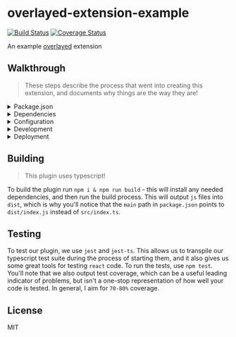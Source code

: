 # overlayed-extension-example

[![Build Status](https://travis-ci.org/overlayed-app/extension-example-ts.svg?branch=master)](https://travis-ci.org/overlayed-app/extension-example-ts)
[![Coverage Status](https://coveralls.io/repos/github/overlayed-app/extension-example-ts/badge.svg?branch=master)](https://coveralls.io/github/overlayed-app/extension-example-ts?branch=master)

An example [overlayed](https://github.com/bengreenier/overlayed) extension

## Walkthrough

> These steps describe the process that went into creating this extension, and documents why things are the way they are!

<details>
<summary> Package.json </summary>

For overlayed, `package.json` must contain some critical information so we add that

+ First, a `main` entry that points at the entry point - we'll define that later, as `dist/index.js` so we can fill that in now
+ We'll need a `version` entry - probably `1.0.0` to start
+ We need a unique `name` entry as well (here we use `overlayed-extension-example`)
+ We'll add some scripts to configure our build and test operations, but they won't work until after we complete the dependencies section below.
+ `clean` should simply call `rimraf dist` to clean up our `dist` folder that things will be built into
+ `build` should call `npm run clean && tsc` to run that clean script, and then run the typescript compiler to produce a build into `dist`
+ `test` should call `jest` to run jest, our test tool
+ We also add information about our plugin configuration, but we'll talk about that a bit later

</details>

<details>
<summary> Dependencies </summary>

+ We first configure our typescript environment using `tsconfig.json` - this describes how our transpilation step will work, and what features are supported.
+ We configure a typescript linter using `tslint.json` - this describes our code style guide, and the expected ways to author new code.
+ Once we have those configurations in place, we ensure we have the right build tools installed with `npm i -D tslint typescript jest ts-jest coveralls`
+ After we get those tools, we'll need some type definitions so typescript can be happy - we get those with `npm i -D @types/jest`
+ We'll also want some standard configurations for tslint - we get those with `npm i -D tslint-react tslint-config-prettier` 
+ We also use `rimraf` to cleanup our build directory when we build, so we get that with `npm i -D rimraf`
+ Finally, we know our code uses react, so we get it, and the types with `npm i react` and `npm i -D @types/react`
+ And to test react quickly, we use `npm i react-test-renderer` and `npm i -D @types/react-test-renderer`

To add additional dependencies, simply run `npm i <module>` which will add the dependency to the `package.json` file, and will be automatically installed by `overlayed` when the plugin is loaded.

</details>

<details>
<summary> Configuration </summary>

In overlayed, plugins convey what configuration they output much like a vscode extension, and consume these values at runtime via React props.

In our example, we define some configuration containing a `string` property, `username` that represents the username to show. This must be included in the project `package.json`:

```
"contributes": {
    "configuration": {
      "title": "Overlayed Extension Example Settings",
      "properties": {
        "username": {
          "description": "The username to show",
          "type": "string"
        }
      }
    }
  }
```

This allows overlayed to get an understanding for what configuration options this plugin brings, and help broadcasters populate that configuration more easily. 

After you've provided that configuration via `package.json` it's time to consume that via your plugin. To do so, we simply add React props with matching names:

```
interface IProps {
  username: string
}

class Example extends React.Component<IProps> {
  // ...
}
```

This allows the plugin author to recieve settings that are configured by the broadcaster.

</details>

<details>
<summary> Development </summary>

When authoring your plugin, the only requirement is that it is a React component that is __the default export from the main file__.

To ensure this in typescript, simply use `export default class YourPlugin extends React.Component`. This will generate the correct code when transpiling to `js`.

</details>

<details>
<summary> Deployment </summary>

In order for overlayed to run your plugin, you must currently make some less than ideal modifications to your project. We'll consider this part of the necessary deployment evil for now.

+ Run a build, creating `js` in the `dist` folder, with `npm run build`
+ Copy `package.json` __and any non-compiled dependencies__ to the `dist` folder
+ Copy the `dist` folder itself to the location where you wish to deploy your plugin (per `overlayed` docs this is likely `<home directory>/.overlayed`)
+ Rename the folder to `your plugin name` (so you have `home/.overlayed/Plugin`)

We'll work to make this process less tricky, but for now, this is a necessary step for a typescript plugin.

</details>

## Building

> This plugin uses typescript!

To build the plugin run `npm i & npm run build` - this will install any needed dependencies, and then run the build process. This will output `js` files into `dist`, which is why you'll notice that the `main` path in `package.json` points to `dist/index.js` instead of `src/index.ts`.

## Testing

To test our plugin, we use `jest` and `jest-ts`. This allows us to transpile our typescript test suite during the process of starting them, and it also gives us some great tools for testing `react` code. To run the tests, use `npm test`. You'll note that we also output test coverage, which can be a useful leading indicator of problems, but isn't a one-stop representation of how well your code is tested. In general, I aim for `70-80%` coverage.

## License

MIT